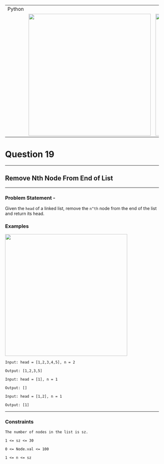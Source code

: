 ||||
|---|---|---|
|Python|
||<img src = 'https://awesomescreenshot.s3.amazonaws.com/image/4900480/44144166-74c05efb40e4950e92ce252f2bfe7b45.png?X-Amz-Algorithm=AWS4-HMAC-SHA256&X-Amz-Credential=AKIAJSCJQ2NM3XLFPVKA%2F20231109%2Fus-east-1%2Fs3%2Faws4_request&X-Amz-Date=20231109T143035Z&X-Amz-Expires=28800&X-Amz-SignedHeaders=host&X-Amz-Signature=6817fd15967eaacb9de57a165be9af70ae4e1fcecd5ba35e890731243f713adc' width = 400>|<img src = 'https://awesomescreenshot.s3.amazonaws.com/image/4900480/44144181-26ec66a2711078817f35d37f7d8cf228.png?X-Amz-Algorithm=AWS4-HMAC-SHA256&X-Amz-Credential=AKIAJSCJQ2NM3XLFPVKA%2F20231109%2Fus-east-1%2Fs3%2Faws4_request&X-Amz-Date=20231109T143110Z&X-Amz-Expires=28800&X-Amz-SignedHeaders=host&X-Amz-Signature=34c968ed0e9ff420b84325c995a1c3bffe0a7743187a2bed99748906a89e09b9' width = 400>


# Question 19 
****
## Remove Nth Node From End of List  

****
### Problem Statement -

Given the `head` of a linked list, remove the `n^th` node from the end of the list and return its head.

### Examples
<img src = 'https://assets.leetcode.com/uploads/2020/10/03/remove_ex1.jpg' width = 400>

```
Input: head = [1,2,3,4,5], n = 2

Output: [1,2,3,5]
```
```
Input: head = [1], n = 1

Output: []
```
```
Input: head = [1,2], n = 1

Output: [1]
```
****
### Constraints
```
The number of nodes in the list is sz.

1 <= sz <= 30

0 <= Node.val <= 100

1 <= n <= sz

```
